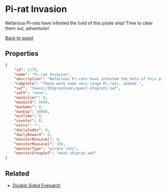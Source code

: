 # Pi-rat Invasion

Nefarious Pi-rats have infested the hold of this pirate ship! Time to clear them out, adventurer!

[Back to quest](../quests.md)

## Properties

```json
{
    "id": 2179,
    "name": "Pi-rat Invasion",
    "description": "Nefarious Pi-rats have infested the hold of this pirate ship! Time to clear them out, adventurer!",
    "complete": "Those were some very large Pi-rats, indeed.",
    "swf": "towns\/3OspreyCove\/quest-shiprats.swf",
    "swfX": "none",
    "maxSilver": 0,
    "maxGold": 5000,
    "maxGems": 0,
    "maxExp": 50000,
    "minTime": 0,
    "counter": 0,
    "extra": "",
    "dailyIndex": 0,
    "dailyReward": 0,
    "monsterMinLevel": 0,
    "monsterMaxLevel": 100,
    "monsterType": "pirate rats",
    "monsterGroupSwf": "mset-shiprat.swf"
}
```

## Related

- [Double Sided Eyepatch](../items/22116-double-sided-eyepatch.md)

